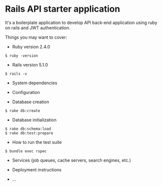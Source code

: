 # Rails API starter application

It's a boilerplate application to develop API back-end application using ruby on rails and JWT authentication. 

Things you may want to cover:

* Ruby version 2.4.0
```
$ ruby -version
```

* Rails version 5.1.0
```
$ rails -v
```
* System dependencies

* Configuration

* Database creation
```
$ rake db:create
```

* Database initialization
```
$ rake db:schema:load
$ rake db:test:prepare
```

* How to run the test suite
```
$ bundle exec rspec
```

* Services (job queues, cache servers, search engines, etc.)

* Deployment instructions

* ...
